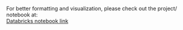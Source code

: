 For better formatting and visualization, please check out the project/ notebook at:<br>
[Databricks notebook link](https://databricks-prod-cloudfront.cloud.databricks.com/public/4027ec902e239c93eaaa8714f173bcfc/6227236730275197/3431157766323343/5214049462728440/latest.html) 
